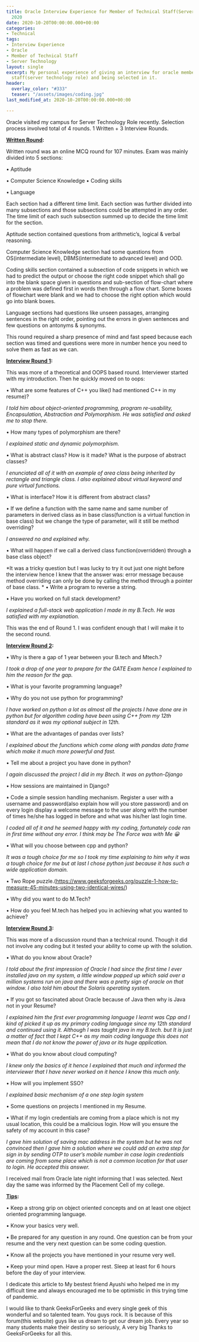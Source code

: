 ```yaml
---
title: Oracle Interview Experience for Member of Technical Staff(Server Technology)
  2020
date: 2020-10-20T00:00:00.000+00:00
categories: 
- Technical
tags:
- Interview Experience
- Oracle
- Member of Technical Staff
- Server Technology
layout: single
excerpt: My personal experience of giving an interview for oracle member of technical
  staff(server technology role) and being selected in it.
header:
  overlay_color: "#333"
  teaser: "/assets/images/coding.jpg"
last_modified_at: 2020-10-20T00:00:00.000+00:00

---
```

Oracle visited my campus for Server Technology Role recently. Selection process involved total of 4 rounds. 1 Written + 3 Interview Rounds.  

**<u>Written Round</u>:**

Written round was an online MCQ round for 107 minutes. Exam was mainly divided into 5 sections:

• Aptitude

• Computer Science Knowledge
• Coding skills

• Language

Each section had a different time limit. Each section was further divided into many subsections and those subsections could be attempted in any order. The time limit of each such subsection summed up to decide the time limit for the section.  

Aptitude section contained questions from arithmetic’s, logical & verbal reasoning.

Computer Science Knowledge section had some questions from OS(intermediate level), DBMS(intermediate to advanced level) and OOD.  

Coding skills section contained a subsection of code snippets in which we had to predict the output or choose the right code snippet which shall go into the blank space given in questions and sub-section of flow-chart where a problem was defined first in words then through a flow chart. Some boxes of flowchart were blank and we had to choose the right option which would go into blank boxes.  

Language sections had questions like unseen passages, arranging sentences in the right order, pointing out the errors in given sentences and few questions on antonyms & synonyms.

This round required a sharp presence of mind and fast speed because each section was timed and questions were more in number hence you need to solve them as fast as we can.



**<u>Interview Round 1</u>:**

This was more of a theoretical and OOPS based round. Interviewer started with my introduction. Then he quickly moved on to oops:

• What are some features of C++ you like(I had mentioned C++ in my resume)?

*I told him about object-oriented programming, program re-usability, Encapsulation, Abstraction and Polymorphism. He was satisfied and asked me to stop there.*

• How many types of polymorphism are there?

*I explained static and dynamic polymorphism.*  

• What is abstract class? How is it made? What is the purpose of abstract classes?

 *I enunciated all of it with an example of area class being inherited by rectangle and triangle class. I also explained about virtual keyword and pure virtual functions.*

• What is interface? How it is different from abstract class?

• If we define a function with the same name and same number of parameters in derived class as in base class(function is a virtual function in base class) but we change the type of parameter, will it still be method overriding?



 *I answered no and explained why.*

• What will happen if we call a derived class function(overridden) through a base class object?

 *It was a tricky question but I was lucky to try it out just one night before the interview hence I knew that the answer was: error message because method overriding can only be done by calling the method through a pointer of base class.
*
• Write a program to reverse a string.

• Have you worked on full stack development?

 *I explained a full-stack web application I made in my B.Tech. He was satisfied with my explanation.*

This was the end of Round 1. I was confident enough that I will make it to the second round.

**<u>Interview Round 2</u>:**

• Why is there a gap of 1 year between your B.tech and Mtech.?

 *I took a drop of one year to prepare for the GATE Exam hence I explained to him the reason for the gap.*



• What is your favorite programming language?

• Why do you not use python for programming?

  *I have worked on python a lot as almost all the projects I have done are in python but for algorithm coding have been using C++ from my 12th standard as it was my optional subject in 12th.*

• What are the advantages of pandas over lists?

 *I explained about the functions which come along with pandas data frame which make it much more powerful and fast.*

• Tell me about a project you have done in python?

 *I again discussed the project I did in my Btech. It was on python-Django*

• How sessions are maintained in Django?

• Code a simple session handling mechanism. Register a user with a username and password(also explain how will you store password) and on every login display a welcome message to the user along with the number of times he/she has logged in before and what was his/her last login time.

*I coded all of it and he seemed happy with my coding, fortunately code ran in first time without any error. I think may be The Force was with Me :grinning:*



• What will you choose between cpp and python?

 *It was a tough choice for me so I took my time explaining to him why it was a tough choice for me but  at last I chose python just because it has such a wide application domain.*

• Two Rope puzzle.(https://www.geeksforgeeks.org/puzzle-1-how-to-measure-45-minutes-using-two-identical-wires/)

• Why did you want to do M.Tech?

• How do you feel M.tech has helped you in achieving what you wanted to achieve?

**<u>Interview Round 3</u>:**

This was more of a discussion round than a technical round. Though it did not involve any coding but it tested your ability to come up with the solution.

• What do you know about Oracle?

 *I told about the first impression of Oracle I had since the first time I ever installed java on my system, a little window popped up which said over a million systems run on java and there was a pretty sign of oracle on that window. I also told him about the  Solaris operating system.*

• If you got so fascinated about Oracle because of Java then why is Java not in your Resume?



 *I explained him the first ever programming language I learnt was Cpp and I kind of picked it up as my primary coding language since my 12th standard and continued using it. Although I was taught java in my B.tech. but It is just a matter of fact that I kept C++ as my main coding language this does not mean that I do not know the power of java or its huge application.*

• What do you know about cloud computing?

 *I knew only the basics of it hence I explained that much and informed the interviewer that I have never worked on it hence I know this much only.*

• How will you implement SSO?

 *I explained basic mechanism of a one step login system*

• Some questions on projects I mentioned in my Resume.

• What if my login credentials are coming from a place which is not my usual location, this could be a malicious login. How will you ensure the safety of my account in this case?

 *I gave him solution of saving mac address in the system but he was not convinced then I gave him a solution where we could add an extra step for sign in by sending OTP to user’s mobile number in case login credentials are coming from some place which is not a common location for that user to login. He accepted this answer.*

I received mail from Oracle late night informing that I was selected. Next day the same was informed by the Placement Cell of my college.  

**<u>Tips</u>:**



• Keep a strong grip on object oriented concepts and on at least one object oriented programming language.

• Know your basics very well.

• Be prepared for any question in any round. One question can be from your resume and the very next question can be some coding question.

• Know all the projects you have mentioned in your resume very well.

• Keep your mind open. Have a proper rest. Sleep at least for 6 hours before the day of your interview.

I dedicate this article to My bestest friend Ayushi who helped me in my difficult time and always encouraged me to be optimistic in this trying time of pandemic.  

I would like to thank GeeksForGeeks and every single geek of this wonderful and so talented team. You guys rock. It is because of this forum(this website) guys like us dream to get our dream job. Every year so many students make their destiny so seriously, A very big Thanks to GeeksForGeeks for all this.